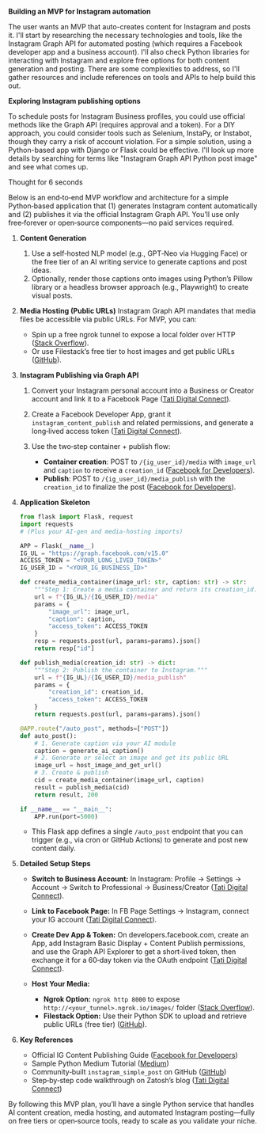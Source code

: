 **Building an MVP for Instagram automation**

The user wants an MVP that auto-creates content for Instagram and posts it. I'll start by researching the necessary technologies and tools, like the Instagram Graph API for automated posting (which requires a Facebook developer app and a business account). I'll also check Python libraries for interacting with Instagram and explore free options for both content generation and posting. There are some complexities to address, so I'll gather resources and include references on tools and APIs to help build this out.

**Exploring Instagram publishing options**

To schedule posts for Instagram Business profiles, you could use official methods like the Graph API (requires approval and a token). For a DIY approach, you could consider tools such as Selenium, InstaPy, or Instabot, though they carry a risk of account violation. For a simple solution, using a Python-based app with Django or Flask could be effective. I'll look up more details by searching for terms like "Instagram Graph API Python post image" and see what comes up.


Thought for 6 seconds


Below is an end‑to‑end MVP workflow and architecture for a simple Python‑based application that (1) generates Instagram content automatically and (2) publishes it via the official Instagram Graph API. You’ll use only free‑forever or open‑source components—no paid services required.

1. **Content Generation**

   1. Use a self‑hosted NLP model (e.g., GPT‑Neo via Hugging Face) or the free tier of an AI writing service to generate captions and post ideas.
   2. Optionally, render those captions onto images using Python’s Pillow library or a headless browser approach (e.g., Playwright) to create visual posts.

2. **Media Hosting (Public URLs)**
   Instagram Graph API mandates that media files be accessible via public URLs. For MVP, you can:

   * Spin up a free ngrok tunnel to expose a local folder over HTTP ([Stack Overflow][1]).
   * Or use Filestack’s free tier to host images and get public URLs ([GitHub][2]).

3. **Instagram Publishing via Graph API**

   1. Convert your Instagram personal account into a Business or Creator account and link it to a Facebook Page ([Tati Digital Connect][3]).
   2. Create a Facebook Developer App, grant it `instagram_content_publish` and related permissions, and generate a long‑lived access token ([Tati Digital Connect][3]).
   3. Use the two‑step container + publish flow:

      * **Container creation**: POST to `/{ig_user_id}/media` with `image_url` and `caption` to receive a `creation_id` ([Facebook for Developers][4]).
      * **Publish**: POST to `/{ig_user_id}/media_publish` with the `creation_id` to finalize the post ([Facebook for Developers][4]).

4. **Application Skeleton**

   ```python
   from flask import Flask, request
   import requests
   # (Plus your AI-gen and media-hosting imports)

   APP = Flask(__name__)
   IG_UL = "https://graph.facebook.com/v15.0"
   ACCESS_TOKEN = "<YOUR_LONG_LIVED_TOKEN>"
   IG_USER_ID = "<YOUR_IG_BUSINESS_ID>"

   def create_media_container(image_url: str, caption: str) -> str:
       """Step 1: Create a media container and return its creation_id."""
       url = f"{IG_UL}/{IG_USER_ID}/media"
       params = {
           "image_url": image_url,
           "caption": caption,
           "access_token": ACCESS_TOKEN
       }
       resp = requests.post(url, params=params).json()
       return resp["id"]

   def publish_media(creation_id: str) -> dict:
       """Step 2: Publish the container to Instagram."""
       url = f"{IG_UL}/{IG_USER_ID}/media_publish"
       params = {
           "creation_id": creation_id,
           "access_token": ACCESS_TOKEN
       }
       return requests.post(url, params=params).json()

   @APP.route("/auto_post", methods=["POST"])
   def auto_post():
       # 1. Generate caption via your AI module
       caption = generate_ai_caption()  
       # 2. Generate or select an image and get its public URL
       image_url = host_image_and_get_url()  
       # 3. Create & publish
       cid = create_media_container(image_url, caption)
       result = publish_media(cid)
       return result, 200

   if __name__ == "__main__":
       APP.run(port=5000)
   ```

   * This Flask app defines a single `/auto_post` endpoint that you can trigger (e.g., via cron or GitHub Actions) to generate and post new content daily.

5. **Detailed Setup Steps**

   * **Switch to Business Account:** In Instagram: Profile → Settings → Account → Switch to Professional → Business/Creator ([Tati Digital Connect][3]).
   * **Link to Facebook Page:** In FB Page Settings → Instagram, connect your IG account ([Tati Digital Connect][3]).
   * **Create Dev App & Token:** On developers.facebook.com, create an App, add Instagram Basic Display + Content Publish permissions, and use the Graph API Explorer to get a short‑lived token, then exchange it for a 60‑day token via the OAuth endpoint ([Tati Digital Connect][3]).
   * **Host Your Media:**

     * **Ngrok Option:** `ngrok http 8000` to expose `http://<your_tunnel>.ngrok.io/images/` folder ([Stack Overflow][1]).
     * **Filestack Option:** Use their Python SDK to upload and retrieve public URLs (free tier) ([GitHub][2]).

6. **Key References**

   * Official IG Content Publishing Guide ([Facebook for Developers][4])
   * Sample Python Medium Tutorial ([Medium][5])
   * Community‐built `instagram_simple_post` on GitHub ([GitHub][2])
   * Step‑by‑step code walkthrough on Zatosh’s blog ([Tati Digital Connect][3])

By following this MVP plan, you’ll have a single Python service that handles AI content creation, media hosting, and automated Instagram posting—fully on free tiers or open‑source tools, ready to scale as you validate your niche.

[1]: https://stackoverflow.com/questions/71877259/how-to-upload-image-saved-in-local-device-to-instagram-graph-api?utm_source=chatgpt.com "How to upload image saved in local device to Instagram Graph API"
[2]: https://github.com/remc0r/instagram_simple_post?utm_source=chatgpt.com "Automatize instagram post from local in one python function ... - GitHub"
[3]: https://blog.tati.digital/2021/03/29/automating-instagram-posts-with-python-and-instagram-graph-api/?utm_source=chatgpt.com "Automating Instagram Posts with Python and Instagram Graph API"
[4]: https://developers.facebook.com/docs/instagram-platform/content-publishing/?utm_source=chatgpt.com "Publish Content - Instagram Platform - Meta for Developers"
[5]: https://medium.com/%40ritikkhndelwal/making-a-post-using-python-and-instagram-graph-api-2c126ff27679?utm_source=chatgpt.com "Making a post using Python and Instagram Graph API - Medium"
